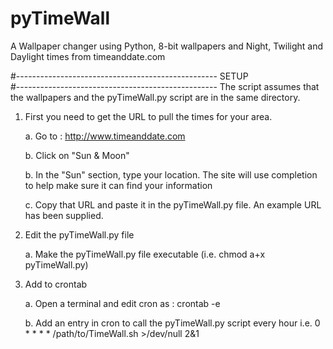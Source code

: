 # pyTimeWall
A Wallpaper changer using Python, 8-bit wallpapers and Night, Twilight and Daylight times from timeanddate.com

#--------------------------------------------------
		        SETUP	
#--------------------------------------------------
The script assumes that the wallpapers and the pyTimeWall.py
script are in the same directory.

1. First you need to get the URL to pull the times for your area.

	a. Go to : http://www.timeanddate.com

	b. Click on "Sun & Moon"

	b. In the "Sun" section, type your location.  The site will use
	   completion to help make sure it can find your information
	
	c. Copy that URL and paste it in the pyTimeWall.py file.  An
	   example URL has been supplied.

2. Edit the pyTimeWall.py file

	a.  Make the pyTimeWall.py file executable (i.e. chmod a+x pyTimeWall.py)

3. Add to crontab

	a.  Open a terminal and edit cron as : crontab -e

	b.  Add an entry in cron to call the pyTimeWall.py script every hour
		i.e. 0 * * * * /path/to/TimeWall.sh >/dev/null 2&1
